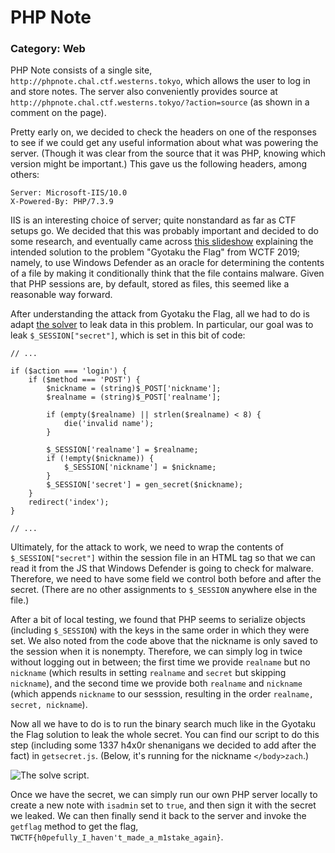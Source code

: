 # PHP Note
### Category: Web

PHP Note consists of a single site, `http://phpnote.chal.ctf.westerns.tokyo`, which allows the user to log in and store notes.  The server also conveniently provides source at `http://phpnote.chal.ctf.westerns.tokyo/?action=source` (as shown in a comment on the page).

Pretty early on, we decided to check the headers on one of the responses to see if we could get any useful information about what was powering the server.  (Though it was clear from the source that it was PHP, knowing which version might be important.)  This gave us the following headers, among others:

```
Server: Microsoft-IIS/10.0
X-Powered-By: PHP/7.3.9
```

IIS is an interesting choice of server; quite nonstandard as far as CTF setups go.  We decided that this was probably important and decided to do some research, and eventually came across [this slideshow](https://westerns.tokyo/wctf2019-gtf/wctf2019-gtf-slides.pdf) explaining the intended solution to the problem "Gyotaku the Flag" from WCTF 2019; namely, to use Windows Defender as an oracle for determining the contents of a file by making it conditionally think that the file contains malware.  Given that PHP sessions are, by default, stored as files, this seemed like a reasonable way forward.

After understanding the attack from Gyotaku the Flag, all we had to do is adapt [the solver](https://github.com/icchy/wctf2019-gtf) to leak data in this problem.  In particular, our goal was to leak `$_SESSION["secret"]`, which is set in this bit of code:

```
// ...

if ($action === 'login') {
    if ($method === 'POST') {
        $nickname = (string)$_POST['nickname'];
        $realname = (string)$_POST['realname'];

        if (empty($realname) || strlen($realname) < 8) {
            die('invalid name');
        }

        $_SESSION['realname'] = $realname;
        if (!empty($nickname)) {
            $_SESSION['nickname'] = $nickname;
        }
        $_SESSION['secret'] = gen_secret($nickname);
    }
    redirect('index');
}

// ...
```

Ultimately, for the attack to work, we need to wrap the contents of `$_SESSION["secret"]` within the session file in an HTML tag so that we can read it from the JS that Windows Defender is going to check for malware.  Therefore, we need to have some field we control both before and after the secret.  (There are no other assignments to `$_SESSION` anywhere else in the file.)

After a bit of local testing, we found that PHP seems to serialize objects (including `$_SESSION`) with the keys in the same order in which they were set.  We also noted from the code above that the nickname is only saved to the session when it is nonempty.  Therefore, we can simply log in twice without logging out in between; the first time we provide `realname` but no `nickname` (which results in setting `realname` and `secret` but skipping `nickname`), and the second time we provide both `realname` and `nickname` (which appends `nickname` to our sesssion, resulting in the order `realname, secret, nickname`).

Now all we have to do is to run the binary search much like in the Gyotaku the Flag solution to leak the whole secret.  You can find our script to do this step (including some 1337 h4x0r shenanigans we decided to add after the fact) in `getsecret.js`.  (Below, it's running for the nickname `</body>zach`.)

![The solve script.](https://i.imgur.com/rSY0s8g.gif)

Once we have the secret, we can simply run our own PHP server locally to create a new note with `isadmin` set to `true`, and then sign it with the secret we leaked.  We can then finally send it back to the server and invoke the `getflag` method to get the flag, `TWCTF{h0pefully_I_haven't_made_a_m1stake_again}`.